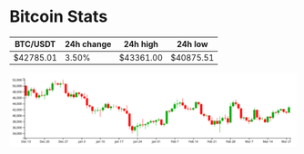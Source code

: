 # Bitcoin Stats

BTC/USDT|24h change|24h high|24h low|
|---|---|---|---|
|$42785.01|3.50%|$43361.00|$40875.51|

<img src="./chart.svg">
